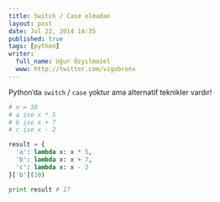 ```yaml
---
title: Switch / Case olmadan
layout: post
date: Jul 22, 2014 14:35
published: true
tags: [python]
writer:
  full_name: Uğur Özyılmazel
  www: http://twitter.com/vigobronx
---
```

Python’da `switch` / `case` yoktur ama alternatif teknikler vardır!

<!--more-->

```python
# x = 10
# a ise x * 5
# b ise x + 7
# c ise x - 2

result = {
  'a': lambda x: x * 5,
  'b': lambda x: x + 7,
  'c': lambda x: x - 2
}['b'](10)

print result # 17
```